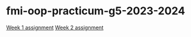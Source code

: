 # fmi-oop-practicum-g5-2023-2024

[Week 1 assignment](https://classroom.github.com/a/YxRz44vI)
[Week 2 assignment](https://classroom.github.com/a/GNjO0pnZ)

